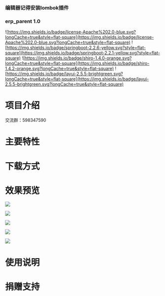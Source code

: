 ### 编辑器记得安装lombok插件

### erp_parent 1.0
![https://img.shields.io/badge/license-Apache%202.0-blue.svg?longCache=true&style=flat-square](https://img.shields.io/badge/license-Apache%202.0-blue.svg?longCache=true&style=flat-square)
![https://img.shields.io/badge/springboot-2.2.6-yellow.svg?style=flat-square](https://img.shields.io/badge/springboot-2.2.1-yellow.svg?style=flat-square)
![https://img.shields.io/badge/shiro-1.4.0-orange.svg?longCache=true&style=flat-square](https://img.shields.io/badge/shiro-1.4.2-orange.svg?longCache=true&style=flat-square)
![https://img.shields.io/badge/layui-2.5.5-brightgreen.svg?longCache=true&style=flat-square](https://img.shields.io/badge/layui-2.5.5-brightgreen.svg?longCache=true&style=flat-square)

# 项目介绍

交流群：598347590

# 主要特性

# 下载方式

# 效果预览

![](https://img2020.cnblogs.com/blog/1871532/202004/1871532-20200414164831124-1744818878.png)

![](https://img2020.cnblogs.com/blog/1871532/202004/1871532-20200414164903360-58612556.png)

![](https://img2020.cnblogs.com/blog/1871532/202004/1871532-20200414164921250-670971193.png)

![](https://img2020.cnblogs.com/blog/1871532/202004/1871532-20200414164939773-28206162.png)

![](https://img2020.cnblogs.com/blog/1871532/202004/1871532-20200414164958561-335358585.png)

# 使用说明

 # 捐赠支持
